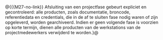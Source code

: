 @{{{M27-no-link}}
Afsluiting van een projectfase gebeurt expliciet en gecontroleerd: alle producten, zoals documentatie, broncode, referentiedata en credentials, die in de af te sluiten fase nodig waren of zijn opgeleverd, worden gearchiveerd. Indien er geen volgende fase is voorzien op korte termijn, dienen alle producten van de werkstations van de projectmedewerkers verwijderd te worden.}@
